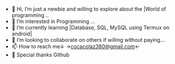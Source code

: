 - 👋 Hi, I’m just a newbie and willing to explore about the |World of programming ..
- 👀 I’m interested in Programming ...
- 🌱 I’m currently learning |Database, SQL, MySQL using Termux on android|
- 💞️ I’m looking to collaborate on others if willing without paying...
- 📫 How to reach me↓ →cocacolaz380@gmail.com←
- 🙏 Special thanks Github
<!---
poisk-ls/poisk-ls is a ✨ special ✨ repository because its `README.md` (this file) appears on your GitHub profile.
You can click the Preview link to take a look at your changes.
--->
